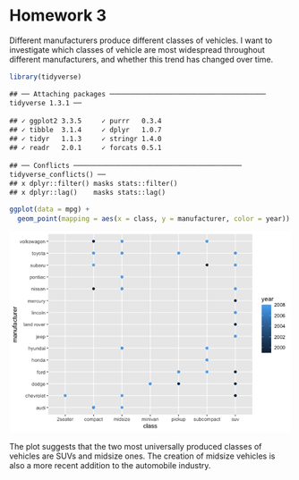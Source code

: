 Homework 3
================

Different manufacturers produce different classes of vehicles. I want to
investigate which classes of vehicle are most widespread throughout
different manufacturers, and whether this trend has changed over time.

``` r
library(tidyverse)
```

    ## ── Attaching packages ─────────────────────────────────────── tidyverse 1.3.1 ──

    ## ✓ ggplot2 3.3.5     ✓ purrr   0.3.4
    ## ✓ tibble  3.1.4     ✓ dplyr   1.0.7
    ## ✓ tidyr   1.1.3     ✓ stringr 1.4.0
    ## ✓ readr   2.0.1     ✓ forcats 0.5.1

    ## ── Conflicts ────────────────────────────────────────── tidyverse_conflicts() ──
    ## x dplyr::filter() masks stats::filter()
    ## x dplyr::lag()    masks stats::lag()

``` r
ggplot(data = mpg) +
  geom_point(mapping = aes(x = class, y = manufacturer, color = year))
```

![](Homework_3_files/figure-gfm/unnamed-chunk-1-1.png)<!-- -->

The plot suggests that the two most universally produced classes of
vehicles are SUVs and midsize ones. The creation of midsize vehicles is
also a more recent addition to the automobile industry.
